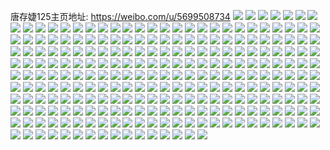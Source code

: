 唐存婕125主页地址: https://weibo.com/u/5699508734 
![](https://wx4.sinaimg.cn/mw2000/006dIyAely1h9ihg430zyj30vc15sdps.jpg) 
![](https://wx4.sinaimg.cn/mw2000/006dIyAely1h9ihkkdkvkj30u0140wpp.jpg) 
![](https://wx4.sinaimg.cn/mw2000/006dIyAely1h9ihk7afbbj30u0140wjt.jpg) 
![](https://wx4.sinaimg.cn/mw2000/006dIyAely1h9esfal18hj30oh1gygpi.jpg) 
![](https://wx4.sinaimg.cn/mw2000/006dIyAely1h9cbg6wgzlj30pv0eqq77.jpg) 
![](https://wx4.sinaimg.cn/mw2000/006dIyAely1h8maepsc54j32802yonpe.jpg) 
![](https://wx4.sinaimg.cn/mw2000/006dIyAely1h8290q49flj31c80r5ajn.jpg) 
![](https://wx4.sinaimg.cn/mw2000/006dIyAely1h7rwbbw2lyj30u01407ff.jpg) 
![](https://wx4.sinaimg.cn/mw2000/006dIyAely1h7rwbzhhnkj30mi0u0gqd.jpg) 
![](https://wx4.sinaimg.cn/mw2000/006dIyAely1h7rwbzqxjsj313y0u0tes.jpg) 
![](https://wx4.sinaimg.cn/mw2000/006dIyAely1h7osomeko2j30u01swdmg.jpg) 
![](https://wx4.sinaimg.cn/mw2000/006dIyAely1h7osoxpqasj30u01sx0y9.jpg) 
![](https://wx4.sinaimg.cn/mw2000/006dIyAely1h7mjhdpmb6j32yo29n7wk.jpg) 
![](https://wx4.sinaimg.cn/mw2000/006dIyAely1h7mjheiarvj33402c0x6p.jpg) 
![](https://wx4.sinaimg.cn/mw2000/006dIyAely1h7mjhf6asrj33402c0npd.jpg) 
![](https://wx4.sinaimg.cn/mw2000/006dIyAely1h7mjhbe9smj33402c0x6r.jpg) 
![](https://wx4.sinaimg.cn/mw2000/006dIyAely1h7mjhiudx3j33402c0kjo.jpg) 
![](https://wx4.sinaimg.cn/mw2000/006dIyAely1h7mjiyr4z5j315s0vc4cf.jpg) 
![](https://wx4.sinaimg.cn/mw2000/006dIyAely1h7mjiznkb2j32c0340hdu.jpg) 
![](https://wx4.sinaimg.cn/mw2000/006dIyAely1h7mjj2mi6fj33402c0e85.jpg) 
![](https://wx4.sinaimg.cn/mw2000/006dIyAely1h7mjj4fvt2j33402c04qr.jpg) 
![](https://wx4.sinaimg.cn/mw2000/006dIyAely1h7mjj5994rj315s0vcqfy.jpg) 
![](https://wx4.sinaimg.cn/mw2000/006dIyAely1h7e8hpgxgkj31hc0u0q5t.jpg) 
![](https://wx4.sinaimg.cn/mw2000/006dIyAely1h7d0awo73oj30xc29yth0.jpg) 
![](https://wx4.sinaimg.cn/mw2000/006dIyAely1h7d0ax6vcmj30xc389k18.jpg) 
![](https://wx4.sinaimg.cn/mw2000/006dIyAely1h7d0ay41jgj30xc29ydmi.jpg) 
![](https://wx4.sinaimg.cn/mw2000/006dIyAely1h7d0ayo1qrj30uk3cy7wh.jpg) 
![](https://wx4.sinaimg.cn/mw2000/006dIyAely1h6scz388k1j30u01swdos.jpg) 
![](https://wx4.sinaimg.cn/mw2000/006dIyAely1h6d5gl9sdvj30u013yglt.jpg) 
![](https://wx4.sinaimg.cn/mw2000/006dIyAely1h61r5cry4dj30vc15sqb1.jpg) 
![](https://wx4.sinaimg.cn/mw2000/006dIyAely1h61r2eiox8j32tc1vk7vi.jpg) 
![](https://wx4.sinaimg.cn/mw2000/006dIyAely1h5y7oym9lbj30on1hcwg8.jpg) 
![](https://wx4.sinaimg.cn/mw2000/006dIyAely1h5snyr5q5zj369e304kjn.jpg) 
![](https://wx4.sinaimg.cn/mw2000/006dIyAely1h5brnms566j31400u0jyk.jpg) 
![](https://wx4.sinaimg.cn/mw2000/006dIyAely1h54z1n6qfjj30zo256tok.jpg) 
![](https://wx4.sinaimg.cn/mw2000/006dIyAely1h4qh8uurtaj33402c0qv6.jpg) 
![](https://wx4.sinaimg.cn/mw2000/006dIyAely1h4qh8v6r2pj30vc15s12y.jpg) 
![](https://wx4.sinaimg.cn/mw2000/006dIyAely1h4qhdv8ixpj33402c01kz.jpg) 
![](https://wx4.sinaimg.cn/mw2000/006dIyAely1h4p9gnkfxyj33402c07wi.jpg) 
![](https://wx4.sinaimg.cn/mw2000/006dIyAely1h4p9gp3ctaj33402c0u0x.jpg) 
![](https://wx4.sinaimg.cn/mw2000/006dIyAely1h4p9gqpmupj33402c0kjl.jpg) 
![](https://wx4.sinaimg.cn/mw2000/006dIyAely1h4p9gt2q0ej33402c0e82.jpg) 
![](https://wx4.sinaimg.cn/mw2000/006dIyAely1h4ke2vweyxj30zo256dnz.jpg) 
![](https://wx4.sinaimg.cn/mw2000/006dIyAely1h4h55hyjxjj32c0340kjn.jpg) 
![](https://wx4.sinaimg.cn/mw2000/006dIyAely1h4h55isa86j33402c0e82.jpg) 
![](https://wx4.sinaimg.cn/mw2000/006dIyAely1h4fwlhjbf3j30u01hoafr.jpg) 
![](https://wx4.sinaimg.cn/mw2000/006dIyAely1h4dpt4agnej32c0340u0x.jpg) 
![](https://wx4.sinaimg.cn/mw2000/006dIyAely1h4c02et51zj30zo256hdt.jpg) 
![](https://wx4.sinaimg.cn/mw2000/006dIyAely1h4aaya7uxaj30ty14cn9c.jpg) 
![](https://wx4.sinaimg.cn/mw2000/006dIyAely1h3r58ib6y9j30u00u00zl.jpg) 
![](https://wx4.sinaimg.cn/mw2000/006dIyAely1h3grutq0hhj322f2r8kjm.jpg) 
![](https://wx4.sinaimg.cn/mw2000/006dIyAely1h3grusm5a5j32sn23hqv6.jpg) 
![](https://wx4.sinaimg.cn/mw2000/006dIyAely1h3es1ucru2j32c02c0qv7.jpg) 
![](https://wx4.sinaimg.cn/mw2000/006dIyAely1h339yakwa1j30u01swtk4.jpg) 
![](https://wx4.sinaimg.cn/mw2000/006dIyAely1h339y7nt45j30u01swwpc.jpg) 
![](https://wx4.sinaimg.cn/mw2000/006dIyAely1h2w08ndb5ij32802yo4qq.jpg) 
![](https://wx4.sinaimg.cn/mw2000/006dIyAely1h2v61gdnwjj328w28w7wj.jpg) 
![](https://wx4.sinaimg.cn/mw2000/006dIyAely1h28y82972rj32c03404qs.jpg) 
![](https://wx4.sinaimg.cn/mw2000/006dIyAely1h25y9bwvpwj32c0340npf.jpg) 
![](https://wx4.sinaimg.cn/mw2000/006dIyAely1h1x6x2uuu9j30u0140gtg.jpg) 
![](https://wx4.sinaimg.cn/mw2000/006dIyAely1h1s4xupn8bj315s0vcqi5.jpg) 
![](https://wx4.sinaimg.cn/mw2000/006dIyAely1h1s4xv16isj30vc15sh0n.jpg) 
![](https://wx4.sinaimg.cn/mw2000/006dIyAely1h1s4xval7uj315s0vcwtr.jpg) 
![](https://wx4.sinaimg.cn/mw2000/006dIyAely1h1s4xys3wcj32802yo7wj.jpg) 
![](https://wx4.sinaimg.cn/mw2000/006dIyAely1h1s4y0o8exj33402dqx6r.jpg) 
![](https://wx4.sinaimg.cn/mw2000/006dIyAely1h1dkers2umj31900u0aff.jpg) 
![](https://wx4.sinaimg.cn/mw2000/006dIyAely1h1dkfo6q11j30u018zn16.jpg) 
![](https://wx4.sinaimg.cn/mw2000/006dIyAely1h1dkfoovbzj30u018z42h.jpg) 
![](https://wx4.sinaimg.cn/mw2000/006dIyAely1h1dkfp3yefj30u01adtbs.jpg) 
![](https://wx4.sinaimg.cn/mw2000/006dIyAely1h1dkfq0c2lj30u018zq4w.jpg) 
![](https://wx4.sinaimg.cn/mw2000/006dIyAely1h1dkfnonmxj318z0u0wiq.jpg) 
![](https://wx4.sinaimg.cn/mw2000/006dIyAely1h1dkfqlqwjj30u018zdlr.jpg) 
![](https://wx4.sinaimg.cn/mw2000/006dIyAely1h1dkgeck58j30u018y42m.jpg) 
![](https://wx4.sinaimg.cn/mw2000/006dIyAely1h1dkfrepyoj30u018z42a.jpg) 
![](https://wx4.sinaimg.cn/mw2000/006dIyAely1h1dkgvufv5j30u018yae5.jpg) 
![](https://wx4.sinaimg.cn/mw2000/006dIyAely1h1dkfsaf30j30u018zjvb.jpg) 
![](https://wx4.sinaimg.cn/mw2000/006dIyAely1h1dkfsrq9oj30u019r0yw.jpg) 
![](https://wx4.sinaimg.cn/mw2000/006dIyAely1h14f1kml0ej315o1jme81.jpg) 
![](https://wx4.sinaimg.cn/mw2000/006dIyAely1h14f1l4w25j315o1l5qv5.jpg) 
![](https://wx4.sinaimg.cn/mw2000/006dIyAely1h14f1k285dj315o1kjhdt.jpg) 
![](https://wx4.sinaimg.cn/mw2000/006dIyAely1h14f1mg7kxj334024iqv8.jpg) 
![](https://wx4.sinaimg.cn/mw2000/006dIyAely1h14f1obzg6j32c033yx6p.jpg) 
![](https://wx4.sinaimg.cn/mw2000/006dIyAely1h14f1ngy9nj33402c0e82.jpg) 
![](https://wx4.sinaimg.cn/mw2000/006dIyAely1h14f1ozn7hj30xc3pce82.jpg) 
![](https://wx4.sinaimg.cn/mw2000/006dIyAely1h14f1q0rvsj32802yoe83.jpg) 
![](https://wx4.sinaimg.cn/mw2000/006dIyAely1h14f1qbi4dj30vc15sk12.jpg) 
![](https://wx4.sinaimg.cn/mw2000/006dIyAely1h0xoih5tq4j30u00u00ze.jpg) 
![](https://wx4.sinaimg.cn/mw2000/006dIyAely1h0xoigqbd6j30u0140tg8.jpg) 
![](https://wx4.sinaimg.cn/mw2000/006dIyAely1h0xoihir9gj30u00u0tf5.jpg) 
![](https://wx4.sinaimg.cn/mw2000/006dIyAely1h0xoii4vkdj30u0140n2x.jpg) 
![](https://wx4.sinaimg.cn/mw2000/006dIyAely1h0v3v2bd13j30zo256wx8.jpg) 
![](https://wx4.sinaimg.cn/mw2000/006dIyAely1h0rt5gljxvj30zg1baaqn.jpg) 
![](https://wx4.sinaimg.cn/mw2000/006dIyAely1h0ok9f4gx5j33402c0npg.jpg) 
![](https://wx4.sinaimg.cn/mw2000/006dIyAely1h0ok9izursj33402c0kjm.jpg) 
![](https://wx4.sinaimg.cn/mw2000/006dIyAely1h0ok9ckh5pj34f62y0e83.jpg) 
![](https://wx4.sinaimg.cn/mw2000/006dIyAely1h0okbfomzpj328030ex6r.jpg) 
![](https://wx4.sinaimg.cn/mw2000/006dIyAely1h0noy7yfinj322o340e82.jpg) 
![](https://wx4.sinaimg.cn/mw2000/006dIyAely1h0mk0c969tj30vc15sdrh.jpg) 
![](https://wx4.sinaimg.cn/mw2000/006dIyAely1h0mk0cgl2rj30vc15s12z.jpg) 
![](https://wx4.sinaimg.cn/mw2000/006dIyAely1h0knxz39twj313u0tu1g8.jpg) 
![](https://wx4.sinaimg.cn/mw2000/006dIyAely1h0knxzrljjj313u0tuwwv.jpg) 
![](https://wx4.sinaimg.cn/mw2000/006dIyAely1h0kny0i1lkj313u0tuapr.jpg) 
![](https://wx4.sinaimg.cn/mw2000/006dIyAely1h0k76i19jpj30tu1207hy.jpg) 
![](https://wx4.sinaimg.cn/mw2000/006dIyAely1h0hl2foym9j30u014043u.jpg) 
![](https://wx4.sinaimg.cn/mw2000/006dIyAely1h0hkzzpas4j30u0140tfw.jpg) 
![](https://wx4.sinaimg.cn/mw2000/006dIyAely1h0hl57imbdj30mi0u0wih.jpg) 
![](https://wx4.sinaimg.cn/mw2000/006dIyAely1h0hl587ox5j30mi0u0gox.jpg) 
![](https://wx4.sinaimg.cn/mw2000/006dIyAely1h0hkzs6b4oj31400u0ai5.jpg) 
![](https://wx4.sinaimg.cn/mw2000/006dIyAely1h0hkzsp4luj30u0140wkg.jpg) 
![](https://wx4.sinaimg.cn/mw2000/006dIyAely1h0hl3ar2raj313u0tu7en.jpg) 
![](https://wx4.sinaimg.cn/mw2000/006dIyAely1h0hl30ubvfj313u0tuak3.jpg) 
![](https://wx4.sinaimg.cn/mw2000/006dIyAely1h0hkztgzkmj31410u047w.jpg) 
![](https://wx4.sinaimg.cn/mw2000/006dIyAely1h0axhzr2inj31400u0dnb.jpg) 
![](https://wx4.sinaimg.cn/mw2000/006dIyAely1h0axhzatfkj31400u0jzx.jpg) 
![](https://wx4.sinaimg.cn/mw2000/006dIyAely1h09pibodnlj313u0tukbu.jpg) 
![](https://wx4.sinaimg.cn/mw2000/006dIyAely1h09pi29152j32c0340npe.jpg) 
![](https://wx4.sinaimg.cn/mw2000/006dIyAely1h09phzdhz4j33402c0e81.jpg) 
![](https://wx4.sinaimg.cn/mw2000/006dIyAely1h066e47lttj32c0340npe.jpg) 
![](https://wx4.sinaimg.cn/mw2000/006dIyAely1h02fyucad8j3340340e84.jpg) 
![](https://wx4.sinaimg.cn/mw2000/006dIyAely1h02fywi647j32c0340hdw.jpg) 
![](https://wx4.sinaimg.cn/mw2000/006dIyAely1h02fyyi10nj32c0340qv7.jpg) 
![](https://wx4.sinaimg.cn/mw2000/006dIyAely1gzy2mgggm1j30u01swgwv.jpg) 
![](https://wx4.sinaimg.cn/mw2000/006dIyAely1gzsbleez2rj30u0140jy2.jpg) 
![](https://wx4.sinaimg.cn/mw2000/006dIyAely1gzsbleyl7cj30u0140dls.jpg) 
![](https://wx4.sinaimg.cn/mw2000/006dIyAely1gzr8v0tqulj30u0140jzs.jpg) 
![](https://wx4.sinaimg.cn/mw2000/006dIyAely1gzr8v0mr2kj31400u012l.jpg) 
![](https://wx4.sinaimg.cn/mw2000/006dIyAely1gzeg3exuikj32bz2vhkjl.jpg) 
![](https://wx4.sinaimg.cn/mw2000/006dIyAely1gzcjhmmzlkj33402c0e82.jpg) 
![](https://wx4.sinaimg.cn/mw2000/006dIyAely1gzakenm7qjj30mi0u0q6e.jpg) 
![](https://wx4.sinaimg.cn/mw2000/006dIyAely1gzakfc81y1j30wl0u0wka.jpg) 
![](https://wx4.sinaimg.cn/mw2000/006dIyAely1gzakfcpk0uj30u017oq9w.jpg) 
![](https://wx4.sinaimg.cn/mw2000/006dIyAely1gzakg1twjoj30mi0u0gph.jpg) 
![](https://wx4.sinaimg.cn/mw2000/006dIyAely1gz3zhelk0sj31400u0k3m.jpg) 
![](https://wx4.sinaimg.cn/mw2000/006dIyAely1gz3zgki8dtj32c0340hdt.jpg) 
![](https://wx4.sinaimg.cn/mw2000/006dIyAely1gz3zhe7znxj31400u0wt8.jpg) 
![](https://wx4.sinaimg.cn/mw2000/006dIyAely1gz3zgkv851j30zo256avz.jpg) 
![](https://wx4.sinaimg.cn/mw2000/006dIyAely1gz3zghiw1tj30zo2564qp.jpg) 
![](https://wx4.sinaimg.cn/mw2000/006dIyAely1gz3zgms5z5j32yo2804qq.jpg) 
![](https://wx4.sinaimg.cn/mw2000/006dIyAely1gz1uv4fwnwj33402c04qq.jpg) 
![](https://wx4.sinaimg.cn/mw2000/006dIyAely1gz1t5iqdevj32cw1klqv5.jpg) 
![](https://wx4.sinaimg.cn/mw2000/006dIyAely1gz1t5jsfm8j33402c0hdu.jpg) 
![](https://wx4.sinaimg.cn/mw2000/006dIyAely1gyxchlo3xqj32yo2807wj.jpg) 
![](https://wx4.sinaimg.cn/mw2000/006dIyAely1gyxchkrdjhj31mc25shdt.jpg) 
![](https://wx4.sinaimg.cn/mw2000/006dIyAely1gyxchmbn5aj329s29s7wi.jpg) 
![](https://wx4.sinaimg.cn/mw2000/006dIyAely1gyxchnglzej31qp2bm4qq.jpg) 
![](https://wx4.sinaimg.cn/mw2000/006dIyAely1gyw6typjcbj32yo280x6p.jpg) 
![](https://wx4.sinaimg.cn/mw2000/006dIyAely1gyw6u06728j32yo2804qq.jpg) 
![](https://wx4.sinaimg.cn/mw2000/006dIyAely1gyw6u30lpdj33402c07wj.jpg) 
![](https://wx4.sinaimg.cn/mw2000/006dIyAely1gyely6iqt5j315o335b2a.jpg) 
![](https://wx4.sinaimg.cn/mw2000/006dIyAely1gyely851juj32c0340npf.jpg) 
![](https://wx4.sinaimg.cn/mw2000/006dIyAely1gy8terwn61j30u01swtiw.jpg) 
![](https://wx4.sinaimg.cn/mw2000/006dIyAely1gy8tes7x0yj30u01swguc.jpg) 
![](https://wx4.sinaimg.cn/mw2000/006dIyAely1gy5jsno5nmj315s0vc123.jpg) 
![](https://wx4.sinaimg.cn/mw2000/006dIyAely1gy5jsn6gh4j3340340qv7.jpg) 
![](https://wx4.sinaimg.cn/mw2000/006dIyAely1gy5jsnvvpwj315s0vcgtu.jpg) 
![](https://wx4.sinaimg.cn/mw2000/006dIyAely1gy5jsozah6j32c03401l1.jpg) 
![](https://wx4.sinaimg.cn/mw2000/006dIyAely1gy5jsqj2ofj315o94a7wj.jpg) 
![](https://wx4.sinaimg.cn/mw2000/006dIyAely1gy5jsqy010j315s0vctlc.jpg) 
![](https://wx4.sinaimg.cn/mw2000/006dIyAely1gy5jssiz8bj32qo220npf.jpg) 
![](https://wx4.sinaimg.cn/mw2000/006dIyAely1gxxg4vx4cbj31400u07ec.jpg) 
![](https://wx4.sinaimg.cn/mw2000/006dIyAely1gxxg4wnwi4j30vc15s4a4.jpg) 
![](https://wx4.sinaimg.cn/mw2000/006dIyAely1gxu0jpd4wyj31400u0tku.jpg) 
![](https://wx4.sinaimg.cn/mw2000/006dIyAely1gxsalem3stj30zo1u1wmh.jpg) 
![](https://wx4.sinaimg.cn/mw2000/006dIyAely1gxsale9iqqj313u0tuthm.jpg) 
![](https://wx4.sinaimg.cn/mw2000/006dIyAely1gxsalh0vppj313u0tuwqa.jpg) 
![](https://wx4.sinaimg.cn/mw2000/006dIyAely1gxp28gs11aj33402c0x6p.jpg) 
![](https://wx4.sinaimg.cn/mw2000/006dIyAely1gxp28foi92j33402c0b2a.jpg) 
![](https://wx4.sinaimg.cn/mw2000/006dIyAely1gxp28hmxlaj33402c0b2a.jpg) 
![](https://wx4.sinaimg.cn/mw2000/006dIyAely1gxp28j2mm2j30zo2564qq.jpg) 
![](https://wx4.sinaimg.cn/mw2000/006dIyAely1gxnhnxfaxsj30tb0tbwnj.jpg) 
![](https://wx4.sinaimg.cn/mw2000/006dIyAely1gxeyppatp4j30zo256b2a.jpg) 
![](https://wx4.sinaimg.cn/mw2000/006dIyAely1gxch0zxxg6j30tm0tvak7.jpg) 
![](https://wx4.sinaimg.cn/mw2000/006dIyAely1gxch60bp31j30u01hc15k.jpg) 
![](https://wx4.sinaimg.cn/mw2000/006dIyAely1gxch5zm97fj313u0tu7fx.jpg) 
![](https://wx4.sinaimg.cn/mw2000/006dIyAely1gxch601yn3j31400u0gxw.jpg) 
![](https://wx4.sinaimg.cn/mw2000/006dIyAely1gxch5z04c6j313u0tugww.jpg) 
![](https://wx4.sinaimg.cn/mw2000/006dIyAely1gxcgrh7f8qj31j80v9kc5.jpg) 
![](https://wx4.sinaimg.cn/mw2000/006dIyAely1gxbe08ch38j33402c0e81.jpg) 
![](https://wx4.sinaimg.cn/mw2000/006dIyAely1gxbe0a9l7nj333z281kjl.jpg) 
![](https://wx4.sinaimg.cn/mw2000/006dIyAely1gxbe0buadwj32c02c01kx.jpg) 
![](https://wx4.sinaimg.cn/mw2000/006dIyAely1gxbe0gp7zyj32c02c0hdv.jpg) 
![](https://wx4.sinaimg.cn/mw2000/006dIyAely1gxbe0dhio7j32c03404qq.jpg) 
![](https://wx4.sinaimg.cn/mw2000/006dIyAely1gxbe0iqhsmj33402c0qv5.jpg) 
![](https://wx4.sinaimg.cn/mw2000/006dIyAely1gxbe0ko6l3j33402c0qv5.jpg) 
![](https://wx4.sinaimg.cn/mw2000/006dIyAely1gxbe0p34uvj33402c0npd.jpg) 
![](https://wx4.sinaimg.cn/mw2000/006dIyAely1gxbe0mghnhj33402c0hdt.jpg) 
![](https://wx4.sinaimg.cn/mw2000/006dIyAely1gx8y3pfvzdj30u014010q.jpg) 
![](https://wx4.sinaimg.cn/mw2000/006dIyAely1gx8y3pslsnj31bu0qxgsu.jpg) 
![](https://wx4.sinaimg.cn/mw2000/006dIyAely1gx5ky9q65kj33402c0wwh.jpg) 
![](https://wx4.sinaimg.cn/mw2000/006dIyAely1gx38ztrk5bj33402c0u0y.jpg) 
![](https://wx4.sinaimg.cn/mw2000/006dIyAely1gx38zw0va5j32c0340kjn.jpg) 
![](https://wx4.sinaimg.cn/mw2000/006dIyAely1gx38zrtzyij33402c01ky.jpg) 
![](https://wx4.sinaimg.cn/mw2000/006dIyAely1gx3900mivoj323m340hdv.jpg) 
![](https://wx4.sinaimg.cn/mw2000/006dIyAely1gx3903gtflj32c0340npe.jpg) 
![](https://wx4.sinaimg.cn/mw2000/006dIyAely1gx391c6f8aj33402c0npd.jpg) 
![](https://wx4.sinaimg.cn/mw2000/006dIyAely1gx25ptf0o1j30u0190gtb.jpg) 
![](https://wx4.sinaimg.cn/mw2000/006dIyAely1gx25pu9tbmj30u0190tha.jpg) 
![](https://wx4.sinaimg.cn/mw2000/006dIyAely1gx25psu94ej30u00miwix.jpg) 
![](https://wx4.sinaimg.cn/mw2000/006dIyAely1gx10ryij29j32c03407wj.jpg) 
![](https://wx4.sinaimg.cn/mw2000/006dIyAely1gx10s2h44sj32c03407wj.jpg) 
![](https://wx4.sinaimg.cn/mw2000/006dIyAely1gx10rwj7zaj33402c0x6q.jpg) 
![](https://wx4.sinaimg.cn/mw2000/006dIyAely1gx10s06pkwj32c0340npf.jpg) 
![](https://wx4.sinaimg.cn/mw2000/006dIyAely1gx10s19vogj32c0340e82.jpg) 
![](https://wx4.sinaimg.cn/mw2000/006dIyAely1gwydibdnm4j30u00u00yo.jpg) 
![](https://wx4.sinaimg.cn/mw2000/006dIyAely1gwu615ftvnj30u01swn3q.jpg) 
![](https://wx4.sinaimg.cn/mw2000/006dIyAely1gwu08f3sf2j315s0vc7fc.jpg) 
![](https://wx4.sinaimg.cn/mw2000/006dIyAely1gwu08w6u9pj32c0340b2b.jpg) 
![](https://wx4.sinaimg.cn/mw2000/006dIyAely1gwu08hesfwj31o0280e81.jpg) 
![](https://wx4.sinaimg.cn/mw2000/006dIyAely1gwu0a13a52j33402c0x6p.jpg) 
![](https://wx4.sinaimg.cn/mw2000/006dIyAely1gwu08e4a0aj33402c0e81.jpg) 
![](https://wx4.sinaimg.cn/mw2000/006dIyAely1gwu08hv7ogj31ba0zgad0.jpg) 
![](https://wx4.sinaimg.cn/mw2000/006dIyAely1gwqgpvcifnj30u00u0wn8.jpg) 
![](https://wx4.sinaimg.cn/mw2000/006dIyAely1gwqgpuk5rej30u01sxahs.jpg) 
![](https://wx4.sinaimg.cn/mw2000/006dIyAely1gwpxcleb53j30u00u045c.jpg) 
![](https://wx4.sinaimg.cn/mw2000/006dIyAely1gwmkaigssxj30rt1jlani.jpg) 
![](https://wx4.sinaimg.cn/mw2000/006dIyAely1gwmkaj7n90j30rt1hqnf2.jpg) 
![](https://wx4.sinaimg.cn/mw2000/006dIyAely1gwmkal96zjj30rt1sukdb.jpg) 
![](https://wx4.sinaimg.cn/mw2000/006dIyAely1gwmkao6skhj30rt2dob29.jpg) 
![](https://wx4.sinaimg.cn/mw2000/006dIyAely1gwmkam5cn5j30rt15pash.jpg) 
![](https://wx4.sinaimg.cn/mw2000/006dIyAely1gwmkamzuufj30rt15p4kk.jpg) 
![](https://wx4.sinaimg.cn/mw2000/006dIyAely1gwmkahspa4j30rt15p1e6.jpg) 
![](https://wx4.sinaimg.cn/mw2000/006dIyAely1gwmkapz5y0j315s0vc4jl.jpg) 
![](https://wx4.sinaimg.cn/mw2000/006dIyAely1gwmkb6xv77j313u0tuqgg.jpg) 
![](https://wx4.sinaimg.cn/mw2000/006dIyAely1gwla0ijncnj31400u07d9.jpg) 
![](https://wx4.sinaimg.cn/mw2000/006dIyAely1gwla0jg5odj31400u079r.jpg) 
![](https://wx4.sinaimg.cn/mw2000/006dIyAely1gwkj1mld26j30zo256x6p.jpg) 
![](https://wx4.sinaimg.cn/mw2000/006dIyAely1gwejjuyxnrj30vc15s7lm.jpg) 
![](https://wx4.sinaimg.cn/mw2000/006dIyAely1gwejjvd3lkj30vc15sk9v.jpg) 
![](https://wx4.sinaimg.cn/mw2000/006dIyAely1gwejjum42kj315s0vcwwe.jpg) 
![](https://wx4.sinaimg.cn/mw2000/006dIyAely1gwdqd3shb0j33402c0b2a.jpg) 
![](https://wx4.sinaimg.cn/mw2000/006dIyAely1gw4io1td7vj30u0140gw1.jpg) 
![](https://wx4.sinaimg.cn/mw2000/006dIyAely1gw3jl4bdmhj30vc15swnl.jpg) 
![](https://wx4.sinaimg.cn/mw2000/006dIyAely1gw3jl4sqmej30vc15s482.jpg) 
![](https://wx4.sinaimg.cn/mw2000/006dIyAely1gw3jl5gw6rj30vc15s10y.jpg) 
![](https://wx4.sinaimg.cn/mw2000/006dIyAely1gw3jl5x17bj30vc15s4a5.jpg) 
![](https://wx4.sinaimg.cn/mw2000/006dIyAely1gw140empzlj30mi0u0dqk.jpg) 
![](https://wx4.sinaimg.cn/mw2000/006dIyAely1gvxjsgfwr3j30vc12rdom.jpg) 
![](https://wx4.sinaimg.cn/mw2000/006dIyAely1gvxjsgs5uvj30rt15px58.jpg) 
![](https://wx4.sinaimg.cn/mw2000/006dIyAely1gvxjshovsbj30rt1lwqoc.jpg) 
![](https://wx4.sinaimg.cn/mw2000/006dIyAely1gvxjsi5lckj30rt15pqtf.jpg) 
![](https://wx4.sinaimg.cn/mw2000/006dIyAely1gvxjsijwglj315s0vc7iy.jpg) 
![](https://wx4.sinaimg.cn/mw2000/006dIyAely1gvxjulzyprj30mi0u0tk7.jpg) 
![](https://wx4.sinaimg.cn/mw2000/006dIyAely1gvxjullczkj31280u0njc.jpg) 
![](https://wx4.sinaimg.cn/mw2000/006dIyAely1gvxjummfalj313u0tue39.jpg) 
![](https://wx4.sinaimg.cn/mw2000/006dIyAely1gvxjsfszqtj32c033yhdv.jpg) 
![](https://wx4.sinaimg.cn/mw2000/006dIyAely1gvvcjh12zkj32801o04qq.jpg) 
![](https://wx4.sinaimg.cn/mw2000/006dIyAely1gvvcji7ewqj33402c0b2b.jpg) 
![](https://wx4.sinaimg.cn/mw2000/006dIyAely1gvvcjj4v1cj315s0vcarz.jpg) 
